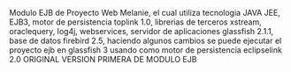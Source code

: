 Modulo EJB de Proyecto Web Melanie, el cual utiliza tecnologia JAVA JEE, EJB3, motor de persistencia toplink 1.0, librerias de terceros xstream, oraclequery, log4j, webservices, servidor de aplicaciones glassfish 2.1.1, base de datos firebird 2.5, haciendo algunos cambios se puede ejecutar el proyecto ejb en glassfish 3 usando como motor de persistencia eclipselink 2.0
ORIGINAL VERSION PRIMERA DE MODULO EJB